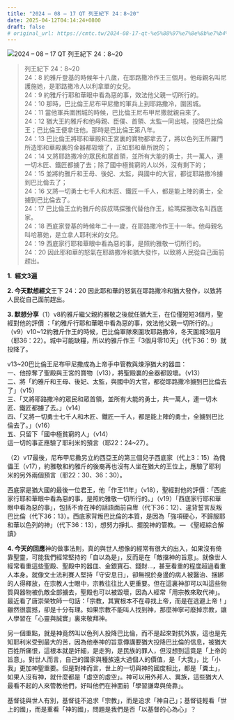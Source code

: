 ```yaml
---
title: "2024 – 08 – 17 QT 列王紀下 24：8~20"
date: 2025-04-12T04:14:24+0800
draft: false
# original_url: https://cmtc.tw/2024-08-17-qt-%e5%88%97%e7%8e%8b%e7%b4%80%e4%b8%8b-24%ef%bc%9a820
---
```


![2024 – 08 – 17 QT 列王紀下 24：8~20](/images/qt.jpg  "2024 – 08 – 17 QT 列王紀下 24：8~20")

> 列王紀下 24：8~20  
> 24：8 約雅斤登基的時候年十八歲，在耶路撒冷作王三個月。他母親名叫尼護施她，是耶路撒冷人以利拿單的女兒。  
> 24：9 約雅斤行耶和華眼中看為惡的事，效法他父親一切所行的。  
> 24：10 那時，巴比倫王尼布甲尼撒的軍兵上到耶路撒冷，圍困城。  
> 24：11 當他軍兵圍困城的時候，巴比倫王尼布甲尼撒就親自來了。  
> 24：12 猶大王約雅斤和他母親、臣僕、首領、太監一同出城，投降巴比倫王；巴比倫王便拿住他。那時是巴比倫王第八年。  
> 24：13 巴比倫王將耶和華殿和王宮裏的寶物都拿去了，將以色列王所羅門所造耶和華殿裏的金器都毀壞了，正如耶和華所說的；  
> 24：14 又將耶路撒冷的眾民和眾首領，並所有大能的勇士，共一萬人，連一切木匠、鐵匠都擄了去；除了國中極貧窮的人以外，沒有剩下的；  
> 24：15 並將約雅斤和王母、後妃、太監，與國中的大官，都從耶路撒冷擄到巴比倫去了；  
> 24：16 又將一切勇士七千人和木匠、鐵匠一千人，都是能上陣的勇士，全擄到巴比倫去了。  
> 24：17 巴比倫王立約雅斤的叔叔瑪探雅代替他作王，給瑪探雅改名叫西底家。  
> 24：18 西底家登基的時候年二十一歲，在耶路撒冷作王十一年。他母親名叫哈慕她，是立拿人耶利米的女兒。  
> 24：19 西底家行耶和華眼中看為惡的事，是照約雅敬一切所行的。  
> 24：20 因此耶和華的怒氣在耶路撒冷和猶大發作，以致將人民從自己面前趕出。

**1.  經文3遍**

**2. 今天默想經文**王下 24：20 因此耶和華的怒氣在耶路撒冷和猶大發作，以致將人民從自己面前趕出。

**3. 默想分享**（1）v8約雅斤繼父親約雅敬之後就任猶大王，在位僅短短3個月，聖經對他的評價 ：「約雅斤行耶和華眼中看為惡的事，效法他父親一切所行的。」（v9）v10~12約雅斤作王的時候，巴比倫軍隊來圍攻耶路撒冷，冬天圍城3個月（耶36：22）。城中可能缺糧，所以約雅斤作王「3個月零10天」（代下36：9）就投降了。

v13~20巴比倫王尼布甲尼撒成為上帝手中管教與煉淨猶大的器皿：  
一、他掠奪了聖殿與王宮的寶物（v13），將聖殿裏的金器都毀壞。（v13）  
二、將「約雅斤和王母、後妃、太監，與國中的大官，都從耶路撒冷擄到巴比倫去了」（v15）  
三、「又將耶路撒冷的眾民和眾首領，並所有大能的勇士，共一萬人，連一切木匠、鐵匠都擄了去。」（v14）  
四、「又將一切勇士七千人和木匠、鐵匠一千人，都是能上陣的勇士，全擄到巴比倫去了。」（v16）  
五、只留下「國中極貧窮的人」（v14）  
這一切的事正應驗了耶利米的預言（耶22：24~27）。

（2）v17最後，尼布甲尼撒另立約西亞王的第三個兒子西底家（代上3：15）為傀儡王（v17），約雅敬和約雅斤的後裔再也沒有人坐在猶大的王位上，應驗了耶利米的另外兩個預言（耶22：30、36：30）。

西底家是猶大國的最後一位君王，他「作王11年」（v18），聖經對他的評價：「西底家行耶和華眼中看為惡的事，是照約雅敬一切所行的。」（v19）「西底家行耶和華眼中看為惡的事」，包括不肯在神的話語面前自卑（代下36：12）、違背誓言反叛巴比倫（代下36：13）。西底家背叛巴比倫的本質，是因為「強項硬心，不歸服耶和華以色列的神」（代下36：13），想努力掙扎、擺脫神的管教。— 《聖經綜合解讀》

**4. 今天的回應**神的做事法則，真的與世人想像的經常有很大的出入，如果沒有倚靠聖靈，可能我們經常堅持的「自以為是」，反而是在「敵擋神的旨意」。就像世人經常看重這些聖殿、聖殿中的器皿、金銀寶石、錢財…，甚至看重的程度超過看重人本身。就像文士法利賽人堅持「守安息日」，卻無視於身邊的病人被醫治、捆綁的人得釋放，在宗教人士眼中，宗教往往比人更重要。但在這裏神卻可以叫這些物質與器物被仇敵全部擄去，聖殿也可以被毀壞，因為人經常「用宗教來取代神」。最近看了唐崇榮牧師一句話：「宗教，其實根本不在尋找上帝，而是在逃避上帝！」雖然很震撼，卻是十分有理。如果宗教不能叫人找到神，那麼神寧可廢掉宗教，讓人學習在「心靈與誠實」裏來敬拜神。

另一個重點，就是神竟然叫以色列人投降巴比倫，而不是起來對抗外族，這也是先知耶利米受到最大的苦，因為他奉神的旨意傳講要猶大投降巴比倫的信息，被猶大百姓所痛恨，這根本就是奸細，是走狗，是民族的罪人，但沒想到這竟是「上帝的旨意」。對世人而言，自己的國家與種族遠大過個人的價值，是「大我」，比「小我」更加神聖重要。但是對神而言，世上的一切與神的國度相比，都是「糞土」，如果人沒有神，就什麼都是「虛空的虛空」。神可以用外邦人、異族，這些猶大人最看不起的人來管教他們，好叫他們在神面前「學習謙卑與倚靠」。

基督徒與世人有別，基督徒不追求「宗教」，而是追求「神自己」；基督徒輕看「世上的國」，而是重看「神的國」，問題是我們是否「以基督的心為心」？